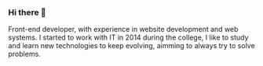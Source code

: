 ### Hi there 👋

Front-end developer, with experience in website development and web systems. I started to work with IT in 2014 during the college, I like to study and learn new technologies to keep evolving, aimming to always try to solve problems.

<!--
**joaovsantos/joaovsantos** is a ✨ _special_ ✨ repository because its `README.md` (this file) appears on your GitHub profile.

Here are some ideas to get you started:

- 🔭 I’m currently working on ...
- 🌱 I’m currently learning ...
- 👯 I’m looking to collaborate on ...
- 🤔 I’m looking for help with ...
- 💬 Ask me about ...
- 📫 How to reach me: ...
- 😄 Pronouns: ...
- ⚡ Fun fact: ...
-->
